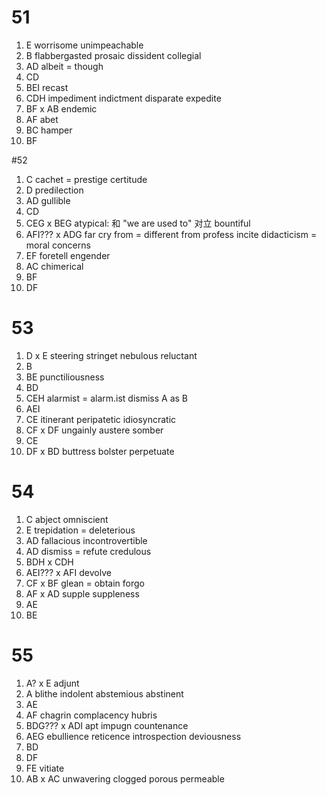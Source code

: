 # 51
1. E
worrisome
unimpeachable
2. B
  flabbergasted
prosaic
  dissident
collegial
3. AD
albeit = though
4. CD
5. BEI
  recast
6. CDH
impediment
indictment
disparate
  expedite
7. BF x AB
  endemic
8. AF
abet
9. BC
hamper
10. BF

#52
1. C
  cachet = prestige
certitude
2. D
predilection
3. AD
gullible
4. CD
5. CEG x BEG
atypical: 和 "we are used to" 对立
bountiful
6. AFI??? x ADG
far cry from = different from
profess
incite
didacticism = moral concerns
7. EF
foretell
engender
8. AC
chimerical
9. BF
10. DF




# 53
1. D x E
steering
stringet
nebulous
reluctant
2. B
3. BE
punctiliousness
4. BD
5. CEH
alarmist = alarm.ist
dismiss A as B
6. AEI
7. CE
itinerant
peripatetic
  idiosyncratic
8. CF x DF
ungainly
austere
somber
9. CE
10. DF x BD
buttress
bolster
perpetuate


# 54
1. C
  abject
omniscient
2. E
  trepidation = deleterious
3. AD
fallacious
incontrovertible
4. AD
dismiss = refute
credulous
5. BDH x CDH
6. AEI??? x AFI
devolve
7. CF x BF
glean = obtain
forgo
8. AF x AD
supple
suppleness
9. AE
10. BE


# 55
1. A? x E
adjunt
2. A
  blithe
  indolent
abstemious
abstinent
3. AE
4. AF
chagrin
complacency
hubris
5. BDG??? x ADI
apt
  impugn
  countenance
6. AEG
ebullience
reticence
introspection
deviousness
7. BD
8. DF
9. FE
vitiate
10. AB x AC
unwavering
  clogged
porous
permeable
